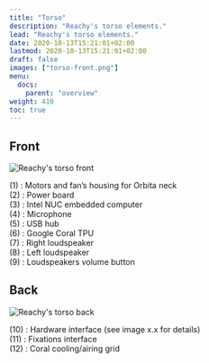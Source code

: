 ```yaml
---
title: "Torso"
description: "Reachy's torso elements."
lead: "Reachy's torso elements."
date: 2020-10-13T15:21:01+02:00
lastmod: 2020-10-13T15:21:01+02:00
draft: false
images: ["torso-front.png"]
menu: 
  docs:
    parent: "overview"
weight: 410
toc: true
---
```


## Front

![Reachy's torso front](/torso-front.png)


(1) : Motors and fan’s housing for Orbita neck  
(2) : Power board  
(3) : Intel NUC embedded computer  
(4) : Microphone  
(5) : USB hub  
(6) : Google Coral TPU  
(7) : Right loudspeaker  
(8) : Left loudspeaker  
(9) : Loudspeakers volume button  


## Back

![Reachy's torso back](/assets/images/torso-back.png)

(10) : Hardware interface (see image x.x for details)  
(11) : Fixations interface  
(12) : Coral cooling/airing grid  
